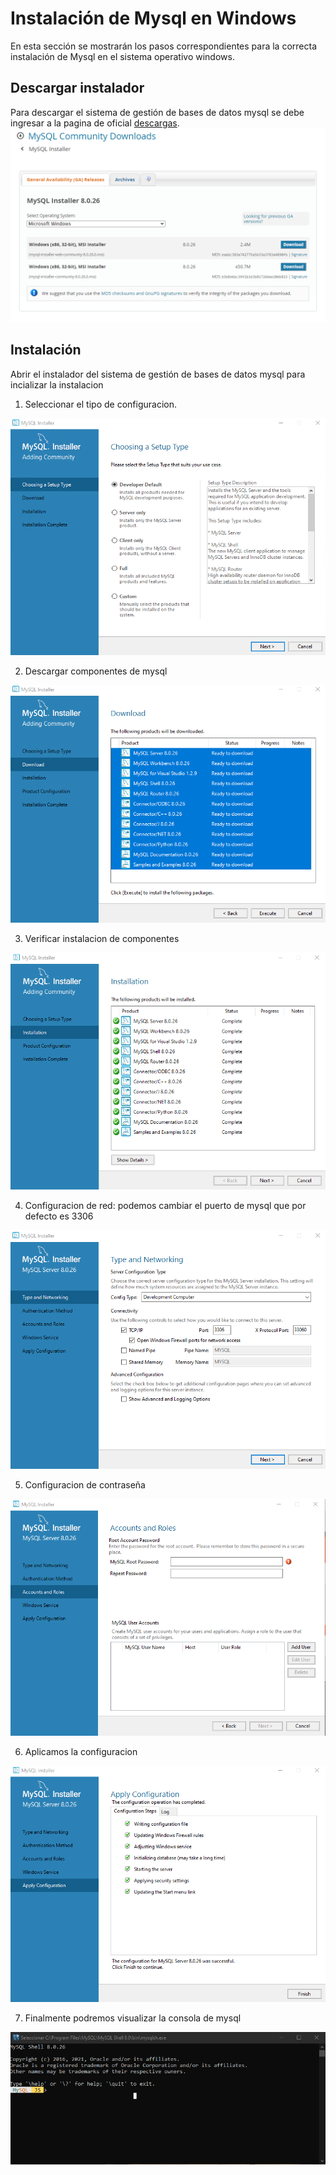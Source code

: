 # Instalación de Mysql en Windows

En esta sección se mostrarán los pasos correspondientes para la correcta
instalación de Mysql en el sistema operativo windows.

## Descargar instalador

Para descargar el sistema de gestión de bases de datos mysql se debe ingresar a la pagina
de oficial [descargas](https://dev.mysql.com/downloads/windows/installer/).
![](images/1-gestion-software/descargas.png)

## Instalación

Abrir el instalador del sistema de gestión de bases de datos mysql para incializar la instalacion

1. Seleccionar el tipo de configuracion.

![](images/1-gestion-software/instalacion-1.png)

2. Descargar componentes de mysql

![](images/1-gestion-software/instalacion-2.png)

3. Verificar instalacion de componentes

![](images/1-gestion-software/instalacion-3.png)


4. Configuracion de red: podemos cambiar el puerto de mysql que por defecto es 3306

![](images/1-gestion-software/instalacion-4.png)

5. Configuracion de contraseña 

![](images/1-gestion-software/instalacion-5.png)

6. Aplicamos la configuracion

![](images/1-gestion-software/instalacion-6.png)

7. Finalmente podremos visualizar la consola de mysql

![](images/1-gestion-software/instalacion-7.png)

